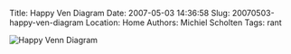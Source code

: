 Title: Happy Ven Diagram
Date: 2007-05-03 14:36:58
Slug: 20070503-happy-ven-diagram
Location: Home
Authors: Michiel Scholten
Tags: rant

<div class="content-image"><div><img src="http://aquariusoft.org/~mbscholt/images/content/happy_venn.png" alt="Happy Venn Diagram" title="Happy Venn Diagram" /></div></div>
<br style="clear: both;" />
